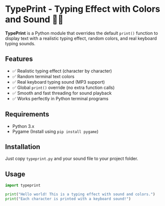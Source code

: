 # TypePrint - Typing Effect with Colors and Sound 🎨🎵

**TypePrint** is a Python module that overrides the default `print()` function to display text with a realistic typing effect, random colors, and real keyboard typing sounds.

## Features
- ✅ Realistic typing effect (character by character)
- ✅ Random terminal text colors
- ✅ Real keyboard typing sound (MP3 support)
- ✅ Global `print()` override (no extra function calls)
- ✅ Smooth and fast threading for sound playback
- ✅ Works perfectly in Python terminal programs

## Requirements
- Python 3.x
- Pygame (Install using `pip install pygame`)

## Installation
Just copy `typeprint.py` and your sound file to your project folder.

## Usage
```python
import typeprint

print("Hello world! This is a typing effect with sound and colors.")
print("Each character is printed with a keyboard sound!")
